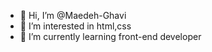 - 👋 Hi, I’m @Maedeh-Ghavi
- 👀 I’m interested in html,css
- 🌱 I’m currently learning front-end developer


<!---
Maedeh-Ghavi/Maedeh-Ghavi is a ✨ special ✨ repository because its `README.md` (this file) appears on your GitHub profile.
You can click the Preview link to take a look at your changes.
--->
